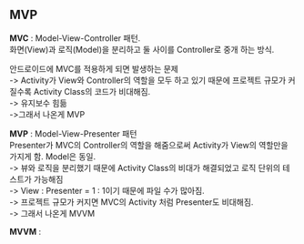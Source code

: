 ## MVP

**MVC** : Model-View-Controller 패턴.<br>
화면(View)과 로직(Model)을 분리하고 둘 사이를 Controller로 중개 하는 방식.

안드로이드에 MVC를 적용하게 되면 발생하는 문제<br>
-> Activity가 View와 Controller의 역할을 모두 하고 있기 때문에 프로젝트 규모가 커질수록 Activity Class의 코드가 비대해짐.<br>
-> 유지보수 힘듦<br>
->그래서 나온게 MVP<br>


**MVP** : Model-View-Presenter 패턴<br>
Presenter가 MVC의 Controller의 역할을 해줌으로써 Activity가 View의 역할만을 가지게 함. Model은 동일.<br>
-> 뷰와 로직을 분리했기 때문에 Activity Class의 비대가 해결되었고 로직 단위의 테스트가 가능해짐<br>
-> View : Presenter = 1 : 1이기 때문에 파일 수가 많아짐.<br>
-> 프로젝트 규모가 커지면 MVC의 Activity 처럼 Presenter도 비대해짐.<br>
-> 그래서 나온게 MVVM<br>

**MVVM** : 

<!--stackedit_data:
eyJoaXN0b3J5IjpbNTEzNDMwMTg5LDk1MDM1NDI3MywtMTc5Mz
M5MTIwNywxNTcyMjYyMTI5LDEyMTczMzI0MTcsOTExNTgwMDc4
XX0=
-->